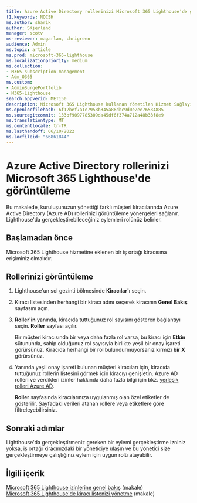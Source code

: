 ```yaml
---
title: Azure Active Directory rollerinizi Microsoft 365 Lighthouse'de görüntüleme
f1.keywords: NOCSH
ms.author: sharik
author: SKjerland
manager: scotv
ms-reviewer: magarlan, chrigreen
audience: Admin
ms.topic: article
ms.prod: microsoft-365-lighthouse
ms.localizationpriority: medium
ms.collection:
- M365-subscription-management
- Adm_O365
ms.custom:
- AdminSurgePortfolib
- M365-Lighthouse
search.appverid: MET150
description: Microsoft 365 Lighthouse kullanan Yönetilen Hizmet Sağlayıcısı (MSP) teknisyenleri için, kuruluşunuzun yönettiği farklı müşteri kiracılarında Azure Active Directory (Azure AD) rollerinizi görüntülemeyi öğrenin.
ms.openlocfilehash: 6f12bef7a1e7958b345a86dbc9d0e2ee76534885
ms.sourcegitcommit: 133bf9097785309da45df6f374a712a48b33f8e9
ms.translationtype: MT
ms.contentlocale: tr-TR
ms.lasthandoff: 06/10/2022
ms.locfileid: "66861844"
---
```

# <a name="view-your-azure-active-directory-roles-in-microsoft-365-lighthouse"></a>Azure Active Directory rollerinizi Microsoft 365 Lighthouse'de görüntüleme

Bu makalede, kuruluşunuzun yönettiği farklı müşteri kiracılarında Azure Active Directory (Azure AD) rollerinizi görüntüleme yönergeleri sağlanır. Lighthouse'da gerçekleştirebileceğiniz eylemleri rolünüz belirler.

## <a name="before-you-begin"></a>Başlamadan önce

Microsoft 365 Lighthouse hizmetine eklenen bir iş ortağı kiracısına erişiminiz olmalıdır.

## <a name="view-your-roles"></a>Rollerinizi görüntüleme

1. Lighthouse'un sol gezinti bölmesinde **Kiracılar'ı** seçin.

2. Kiracı listesinden herhangi bir kiracı adını seçerek kiracının **Genel Bakış** sayfasını açın.

3. **Roller'in** yanında, kiracıda tuttuğunuz rol sayısını gösteren bağlantıyı seçin. **Roller** sayfası açılır.

    Bir müşteri kiracısında bir veya daha fazla rol varsa, bu kiracı için **Etkin** sütununda, sahip olduğunuz rol sayısıyla birlikte yeşil bir onay işareti görürsünüz. Kiracıda herhangi bir rol bulundurmuyorsanız kırmızı **bir X** görürsünüz.
 
4. Yanında yeşil onay işareti bulunan müşteri kiracıları için, kiracıda tuttuğunuz rollerin listesini görmek için kiracıyı genişletin. Azure AD rolleri ve verdikleri izinler hakkında daha fazla bilgi için bkz. [yerleşik rolleri Azure AD](/azure/active-directory/roles/permissions-reference).

    **Roller** sayfasında kiracılarınıza uygulanmış olan özel etiketler de gösterilir. Sayfadaki verileri atanan rollere veya etiketlere göre filtreleyebilirsiniz.

## <a name="next-steps"></a>Sonraki adımlar

Lighthouse'da gerçekleştirmeniz gereken bir eylemi gerçekleştirme izniniz yoksa, iş ortağı kiracınızdaki bir yöneticiye ulaşın ve bu yönetici size gerçekleştirmeye çalıştığınız eylem için uygun rolü atayabilir.

## <a name="related-content"></a>İlgili içerik

[Microsoft 365 Lighthouse izinlerine genel bakış](m365-lighthouse-overview-of-permissions.md) (makale)\
[Microsoft 365 Lighthouse'de kiracı listenizi yönetme](m365-lighthouse-manage-tenant-list.md) (makale)
